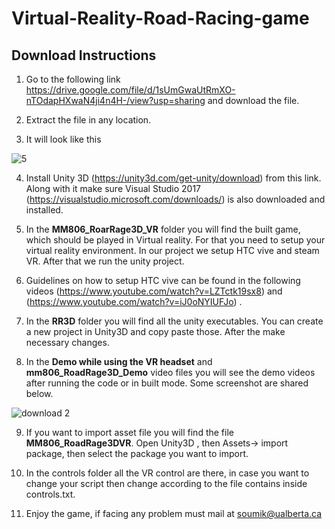 # Virtual-Reality-Road-Racing-game

## Download Instructions 

1. Go to the following link https://drive.google.com/file/d/1sUmGwaUtRmXO-nTOdapHXwaN4ji4n4H-/view?usp=sharing and download the file.

2. Extract the file in any location.

3. It will look like this

![5](https://user-images.githubusercontent.com/16569879/50551494-73187880-0c3e-11e9-8a6c-c43ce08d1b0b.JPG)

4. Install Unity 3D (https://unity3d.com/get-unity/download) from this link. Along with it make sure Visual Studio 2017 (https://visualstudio.microsoft.com/downloads/) is also downloaded and installed.

5. In the **MM806_RoarRage3D_VR** folder you will find the built game, which should be played in Virtual reality. For that you need to setup your virtual reality environment. In our project we setup HTC vive and steam VR. After that we run the unity project.

6. Guidelines on how to setup HTC vive can be found in the following videos (https://www.youtube.com/watch?v=LZTctk19sx8) and (https://www.youtube.com/watch?v=iJ0oNYIUFJo) . 

7. In the **RR3D** folder you will find all the unity executables. You can create a new project in Unity3D and copy paste those. After the make necessary changes.

8. In the **Demo while using the VR headset** and **mm806_RoadRage3D_Demo** video files you will see the demo videos after running the code or in built mode. Some screenshot are shared below.

![download 2](https://user-images.githubusercontent.com/16569879/50551606-df947700-0c40-11e9-9684-7b704eaf2327.jpg)

9. If you want to import asset file you will find the file **MM806_RoadRage3DVR**. Open Unity3D , then Assets-> import package, then select the package you want to import.

10. In the controls folder all the VR control are there, in case you want to change your script then change according to the file contains inside controls.txt.

11. Enjoy the game, if facing any problem must mail at soumik@ualberta.ca
